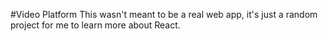 #Video Platform
This wasn't meant to be a real web app, it's just a random project for me to learn more about React.
